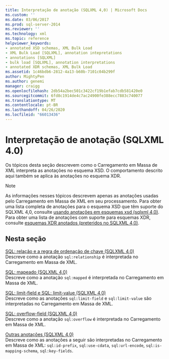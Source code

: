 ```yaml
---
title: Interpretação de anotação (SQLXML 4,0) | Microsoft Docs
ms.custom: ''
ms.date: 03/06/2017
ms.prod: sql-server-2014
ms.reviewer: ''
ms.technology: xml
ms.topic: reference
helpviewer_keywords:
- annotated XSD schemas, XML Bulk Load
- XML Bulk Load [SQLXML], annotation intepretations
- annotations [SQLXML]
- bulk load [SQLXML], annotation interpretations
- annotated XDR schemas, XML Bulk Load
ms.assetid: 1c46bdb6-2812-4a13-b60b-7101c04b299f
author: MightyPen
ms.author: genemi
manager: craigg
ms.openlocfilehash: 2db54a2bec501c3422cf19b1efab7cdb581420e0
ms.sourcegitcommit: 6fd8c1914de4c7ac24900fe388ecc7883c740077
ms.translationtype: MT
ms.contentlocale: pt-BR
ms.lasthandoff: 04/26/2020
ms.locfileid: "66013436"
---
```

# <a name="annotation-interpretation-sqlxml-40"></a>Interpretação de anotação (SQLXML 4.0)
  Os tópicos desta seção descrevem como o Carregamento em Massa de XML interpreta as anotações no esquema XSD. O comportamento descrito aqui também se aplica às anotações no esquema XDR.  
  
> [!NOTE]  
>  As informações nesses tópicos descrevem apenas as anotações usadas pelo Carregamento em Massa de XML em seu processamento. Para obter uma lista completa de anotações para o esquema XSD que têm suporte do SQLXML 4,0, consulte [usando anotações em esquemas xsd &#40;sqlxml 4,0&#41;](../../sqlxml-annotated-xsd-schemas-using/using-annotations-in-xsd-schemas-sqlxml-4-0.md). Para obter uma lista de anotações com suporte para esquemas XDR, consulte [esquemas XDR anotados &#40;preteridos no SQLXML 4,0&#41;](../../sqlxml/annotated-xsd-schemas/annotated-xdr-schemas-deprecated-in-sqlxml-4-0.md).  
  
## <a name="in-this-section"></a>Nesta seção  
 [SQL: relação e a regra de ordenação de chave &#40;SQLXML 4,0&#41;](annotation-interpretation-sql-relationship-and-key-ordering-rule.md)  
 Descreve como a anotação `sql:relationship` é interpretada no Carregamento em Massa de XML.  
  
 [SQL: mapeado &#40;SQLXML 4,0&#41;](annotation-interpretation-sql-mapped.md)  
 Descreve como a anotação `sql:mapped` é interpretada no Carregamento em Massa de XML.  
  
 [SQL: limit-field e SQL: limit-value &#40;SQLXML 4,0&#41;](annotation-interpretation-sql-limit-field-and-sql-limit-value.md)  
 Descreve como as anotações `sql:limit-field` e `sql:limit-value` são interpretadas no Carregamento em Massa de XML.  
  
 [SQL: overflow-field &#40;SQLXML 4,0&#41;](annotation-interpretation-sql-overflow-field.md)  
 Descreve como a anotação `sql:overflow` é interpretada no Carregamento em Massa de XML.  
  
 [Outras anotações &#40;SQLXML 4,0&#41;](annotation-interpretation-other-annotations.md)  
 Descreve como as anotações a seguir são interpretadas no Carregamento em Massa de XML: `sql:id-prefix`, `sql:use-cdata`, `sql:url-encode`, `sql:is-mapping-schema`, `sql:key-fields`.  
  
  
